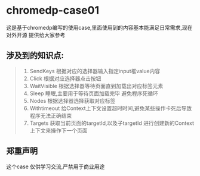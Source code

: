 # chromedp-case01

这是基于chromedp编写的使用case,里面使用到的内容基本能满足日常需求,现在对外开源 提供给大家参考

## 涉及到的知识点:
> 1. SendKeys  根据对应的选择器输入指定input框value内容
> 2. Click 根据对应选择器点击按钮
> 3. WaitVisible 根据选择器等待页面直到加载出对应标签元素
> 4. Sleep 睡眠,主要用于等待页面加载完毕 避免程序死循环
> 5. Nodes 根据选择器选择获取对应标签
> 6. Withtimeout 给Context上下文设置超时时间,避免某些操作卡死后导致程序无法正确结束
> 7. Targets 获取当前页面的targetId,以及子targetId 进行创建新的Context上下文来操作下一个页面


## 郑重声明

这个case 仅供学习交流,严禁用于商业用途
